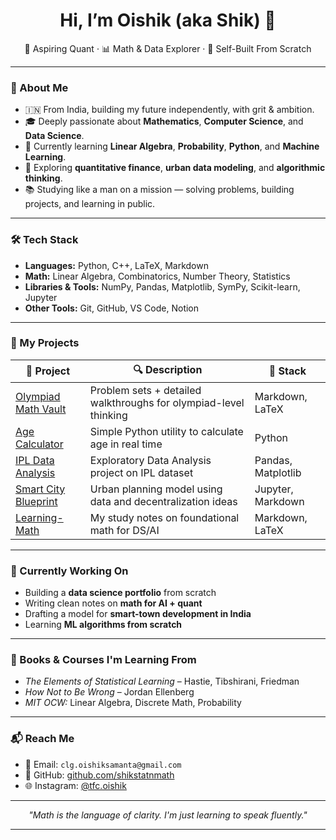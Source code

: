 <h1 align="center">Hi, I’m Oishik (aka Shik) 👋</h1>

<p align="center">
  🚀 Aspiring Quant · 📊 Math & Data Explorer · 🧠 Self-Built From Scratch
</p>

---

### 🧭 About Me

- 🇮🇳 From India, building my future independently, with grit & ambition.
- 🎓 Deeply passionate about **Mathematics**, **Computer Science**, and **Data Science**.
- 🧮 Currently learning **Linear Algebra**, **Probability**, **Python**, and **Machine Learning**.
- 🧠 Exploring **quantitative finance**, **urban data modeling**, and **algorithmic thinking**.
- 📚 Studying like a man on a mission — solving problems, building projects, and learning in public.

---

### 🛠️ Tech Stack

- **Languages:** Python, C++, LaTeX, Markdown  
- **Math:** Linear Algebra, Combinatorics, Number Theory, Statistics  
- **Libraries & Tools:** NumPy, Pandas, Matplotlib, SymPy, Scikit-learn, Jupyter  
- **Other Tools:** Git, GitHub, VS Code, Notion  

---

### 🧪 My Projects

| 📁 Project | 🔍 Description | 🧰 Stack |
|-----------|----------------|----------|
| [Olympiad Math Vault](https://github.com/yourusername/olympiad-vault) | Problem sets + detailed walkthroughs for olympiad-level thinking | Markdown, LaTeX |
| [Age Calculator](https://github.com/yourusername/age-calc) | Simple Python utility to calculate age in real time | Python |
| [IPL Data Analysis](https://github.com/yourusername/ipl-eda) | Exploratory Data Analysis project on IPL dataset | Pandas, Matplotlib |
| [Smart City Blueprint](https://github.com/yourusername/smartcity-model) | Urban planning model using data and decentralization ideas | Jupyter, Markdown |
| [Learning-Math](https://github.com/yourusername/learning-math) | My study notes on foundational math for DS/AI | Markdown, LaTeX |

---

### 🔭 Currently Working On

- Building a **data science portfolio** from scratch  
- Writing clean notes on **math for AI + quant**  
- Drafting a model for **smart-town development in India**  
- Learning **ML algorithms from scratch**

---

### 🧠 Books & Courses I'm Learning From

- *The Elements of Statistical Learning* – Hastie, Tibshirani, Friedman  
- *How Not to Be Wrong* – Jordan Ellenberg  
- *MIT OCW:* Linear Algebra, Discrete Math, Probability

---

### 📬 Reach Me

- 📧 Email: `clg.oishiksamanta@gmail.com`  
- 🧠 GitHub: [github.com/shikstatnmath](https://github.com/shikstatnmath)  
- 🌐 Instagram: [@tfc.oishik](https://instagram.com/tfc.oishik)  

---

<p align="center"><i>
"Math is the language of clarity. I'm just learning to speak fluently."
</i></p>

---
